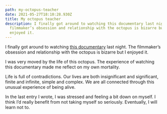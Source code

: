 ```yaml
---
path: my-octopus-teacher
date: 2021-05-27T18:10:28.930Z
title: My octopus teacher
description: I finally got around to watching this documentary last night. The
  filmmaker’s obsession and relationship with the octopus is bizarre but I
  enjoyed it.
---
```

I finally got around to watching [this documentary](https://www.netflix.com/title/81045007) last night. The filmmaker’s obsession and relationship with the octopus is bizarre but I enjoyed it. 

I was very moved by the life of this octopus. The experience of watching this documentary made me reflect on my own mortality.

Life is full of contradictions. Our lives are both insignificant and significant, finite and infinite, simple and complex. We are all connected through this unusual experience of being alive.

In the last entry I wrote, I was stressed and feeling a bit down on myself. I think I’d really benefit from not taking myself so seriously. Eventually, I will learn not to.